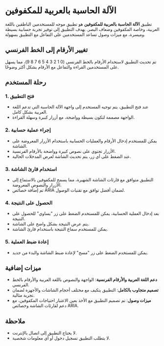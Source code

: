 # الآلة الحاسبة بالعربية للمكفوفين

تطبيق **الآلة الحاسبة بالعربية للمكفوفين** هو تطبيق موجه للمستخدمين الناطقين باللغة العربية، وخاصة المكفوفين وضعاف البصر. يهدف التطبيق إلى توفير تجربة حسابية بسيطة وميسرة، مع ميزات وصول تساعد المستخدمين على التفاعل مع التطبيق بسهولة.

## تغيير الأرقام إلى الخط الفرنسي

تم تحديث التطبيق لاستخدام الأرقام بالخط الفرنسي (0 1 2 3 4 5 6 7 8 9)، مما يسهل على المستخدمين القراءة والتفاعل مع الأرقام بشكل أكثر وضوحًا.

## رحلة المستخدم

### 1. فتح التطبيق

- عند فتح التطبيق، يتم توجيه المستخدم إلى واجهة الآلة الحاسبة التي تدعم اللغة العربية بشكل كامل.
- الواجهة مصممة لتكون بسيطة وواضحة، مع أزرار كبيرة وسهلة القراءة.

### 2. إجراء عملية حسابية

- يمكن للمستخدم إدخال الأرقام والعمليات الحسابية باستخدام الأزرار المعروضة على الشاشة.
- الأزرار تحتوي على نصوص كبيرة وواضحة بالأرقام الفرنسية.
- عند الضغط على أي زر، يتم تحديث الشاشة لعرض المدخلات الحالية.

### 3. استخدام قارئ الشاشة

- التطبيق متوافق مع قارئات الشاشة الشهيرة، مما يسمح للمكفوفين بالاستماع إلى الأزرار والنصوص المعروضة.
- تم إضافة خصائص ARIA لضمان أفضل توافق مع تقنيات الوصول.

### 4. الحصول على النتيجة

- بعد إدخال العملية الحسابية، يمكن للمستخدم الضغط على زر "يساوي" للحصول على النتيجة.
- يتم عرض النتيجة بشكل واضح على الشاشة.
- يمكن للمستخدم سماع النتيجة باستخدام قارئ الشاشة.

### 5. إعادة ضبط العملية

- يمكن للمستخدم الضغط على زر "مسح" لإعادة ضبط الشاشة والبدء من جديد.

## ميزات إضافية

- **دعم اللغة العربية والأرقام الفرنسية**: الواجهة والنصوص باللغة العربية والأرقام بالخط الفرنسي.
- **تصميم متجاوب بالكامل**: التطبيق يتكيف مع مختلف أحجام الشاشات والأجهزة لضمان تجربة مثالية.
- **ميزات وصول**: تم تصميم التطبيق مع الأخذ بعين الاعتبار احتياجات المكفوفين، مع دعم لقارئات الشاشة وخصائص ARIA.

## ملاحظة

- لا يحتاج التطبيق إلى اتصال بالإنترنت.
- لا يتطلب التطبيق تسجيل دخول أو أي معلومات شخصية.